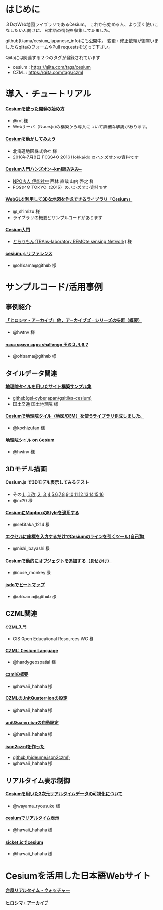 # はじめに
３DのWeb地図ライブラリであるCesium。
これから始める人、より深く使いこなしたい人向けに、日本語の情報を収集してみました。

github(tkama/cesium_japanese_info)にも公開中。
変更・修正依頼が御座いましたらqiitaのフォームやPull requestsを送って下さい。

Qiitaには関連する２つのタグが登録されています
 - cesium : https://qiita.com/tags/cesium
 - CZML : https://qiita.com/tags/czml

# 導入・チュートリアル

#### [Cesiumを使った開発の始め方]( https://qiita.com/rot/items/bf7434d299e58d4c5a2a)
 - @rot 様
 - Webサーバ（Node.js)の構築から導入について詳細な解説があります。

#### [Cesiumを動かしてみよう](https://www.slideshare.net/Ihizaki/cesium-63857910)
 - 北海道地図株式会社 様
 - 2016年7月8日 FOSS4G 2016 Hokkaido のハンズオンの資料です

#### [Cesium入門ハンズオン~kml読み込み~](http://sssslide.com/www.slideshare.net/sagara1020/cesiumkml)
 - [NPO法人 伊能社中](http://www.iknowshachu.org/) 西林 直哉 山内 啓之 様
 - FOSS4G TOKYO（2015）のハンズオン資料です
 
#### [WebGLを利用して3Dな地図を作成できるライブラリ「Cesium」](https://shimz.me/blog/cesium/2867)
 - @_shimizu 様
 - ライブラリの概要とサンプルコードがあります

#### [Cesium入門](http://pen.agbi.tsukuba.ac.jp/~torarimon/?Cesium%C6%FE%CC%E7)
 - [とらりもん(TRAns-laboratory REMOte sensing Network)](http://pen.agbi.tsukuba.ac.jp/~torarimon/) 様

#### [cesium.js リファレンス](https://qiita.com/ohisama@github/items/9b9788b3f62e709b6df3)
 - @ohisama@github 様

# サンプルコード/活用事例
## 事例紹介

####  [「ヒロシマ・アーカイブ」他，アーカイブズ・シリーズの技術（概要）](https://qiita.com/hwtnv/items/ee26b92429414543d3dc)
- @hwtnv 様

#### [nasa space apps challenge その２,4,6,7](https://qiita.com/ohisama@github/items/91f5f3666fd9a38361c6)
- @ohisama@github 様

## タイルデータ関連

#### [地理院タイルを用いたサイト構築サンプル集](http://maps.gsi.go.jp/development/sample.html#sample-cs)
- [github(gsi-cyberjapan/gsitiles-cesium)](https://github.com/gsi-cyberjapan/gsitiles-cesium/blob/gh-pages/index.html) 
- 国土交通 国土地理院 様

#### [Cesiumで地理院タイル（地図/DEM）を使うライブラリ作成しました。](https://qiita.com/kochizufan/items/b338ac856425c0fa925b)
 - @kochizufan 様 

#### [地理院タイル on Cesium](https://qiita.com/hwtnv/items/09428ac87ffb2ee8750a)
 - @hwtnv 様

## 3Dモデル描画
#### Cesium.js で3Dモデル表示してみるテスト 
 - その[１](http://jsdo.it/cx20/UKCJB),[１改](http://jsdo.it/cx20/8BJd),[２](http://jsdo.it/cx20/6x4K),[３](http://jsdo.it/cx20/szBJ),[4](http://jsdo.it/cx20/WAZQ),[5](http://jsdo.it/cx20/UK9I),[6](http://jsdo.it/cx20/OTgK),[7](http://jsdo.it/cx20/uCVF),[8](http://jsdo.it/cx20/Gtr7),[9](http://jsdo.it/cx20/oszd),[10](http://jsdo.it/cx20/OGzk),[11](http://jsdo.it/cx20/Mj2H),[12](http://jsdo.it/cx20/eXjf),[13](http://jsdo.it/cx20/06Sb),[14](http://jsdo.it/cx20/CXer),[15](http://jsdo.it/cx20/YL6v),[16](http://jsdo.it/cx20/Mp3v)
 - @cx20 様

#### [CesiumにMapboxのStyleを適用する](https://qiita.com/sekitaka_1214/items/41f5feab0d5af1282d50)
 - @sekitaka_1214 様

#### [エクセルに座標を入力するだけでCesiumのラインを引くツール(自己満)](https://qiita.com/nishi_bayashi/items/a01e884bd7e427165697)
 - @nishi_bayashi 様
 
#### [Cesiumで動的にオブジェクトを追加する（見せかけ）](https://qiita.com/code_monkey/items/e1a3f6c48cbda3fa0e72)
 - @code_monkey 様

#### [jsdoでヒートマップ](https://qiita.com/ohisama@github/items/4fb498363d46c8a4c4a9)
 - @ohisama@github 様 
 
## CZML関連

####  [CZML入門](https://gis-oer.github.io/gitbook/book/GIS%E3%82%AA%E3%83%BC%E3%83%97%E3%83%B3%E6%95%99%E6%9D%90/%E3%82%A4%E3%83%B3%E3%82%BF%E3%83%BC%E3%83%8D%E3%83%83%E3%83%88%E3%81%AE%E6%B4%BB%E7%94%A8/CZML/CZML.html)
 - GIS Open Educational Resources WG 様

#### [CZML: Cesium Language](https://qiita.com/handygeospatial/items/93060c4c1a488f7aed99)
 - @handygeospatial 様

#### [czmlの概要](https://qiita.com/hawaii_hahaha/items/478188bdb2a128e0dfc0)
 - @hawaii_hahaha 様

#### [CZMLのUnitQuaternionの設定]()
 - @hawaii_hahaha 様

#### [unitQuaternionの自動設定](https://qiita.com/hawaii_hahaha/items/e0897d4dbafbf6a10410)
 - @hawaii_hahaha 様

#### [json2czmlを作った](https://qiita.com/hawaii_hahaha/items/bcc7885dbdaf61f08424)
 - [github (hideume/json2czml)](https://github.com/hideume/json2czml)
 - @hawaii_hahaha 様

## リアルタイム表示制御

#### [Cesiumを用いた3次元リアルタイムデータの可視化について](https://www.slideshare.net/makinux7/cesium3)
 - @wayama_ryousuke 様 

#### [cesiumでリアルタイム表示](https://qiita.com/hawaii_hahaha/items/a6f8b7881975808b5923)
 - @hawaii_hahaha 様

#### [sicket.ioでcesium](https://qiita.com/hawaii_hahaha/items/80d45460e2257c77aa10)
 - @hawaii_hahaha 様

# Cesiumを活用した日本語Webサイト
#### [台風リアルタイム・ウォッチャー](https://typhoon.mapping.jp/2014t08.html)
#### [ヒロシマ・アーカイブ](http://hiroshima.mapping.jp/index_jp.html)
 
